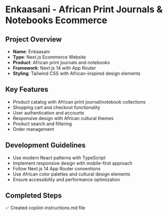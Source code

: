 # Enkaasani - African Print Journals & Notebooks Ecommerce

## Project Overview
- **Name**: Enkaasani
- **Type**: Next.js Ecommerce Website  
- **Product**: African print journals and notebooks
- **Framework**: Next.js 14 with App Router
- **Styling**: Tailwind CSS with African-inspired design elements

## Key Features
- Product catalog with African print journal/notebook collections
- Shopping cart and checkout functionality
- User authentication and accounts
- Responsive design with African cultural themes
- Product search and filtering
- Order management

## Development Guidelines
- Use modern React patterns with TypeScript
- Implement responsive design with mobile-first approach
- Follow Next.js 14 App Router conventions
- Use African color palettes and cultural design elements
- Ensure accessibility and performance optimization

## Completed Steps
✅ Created copilot-instructions.md file